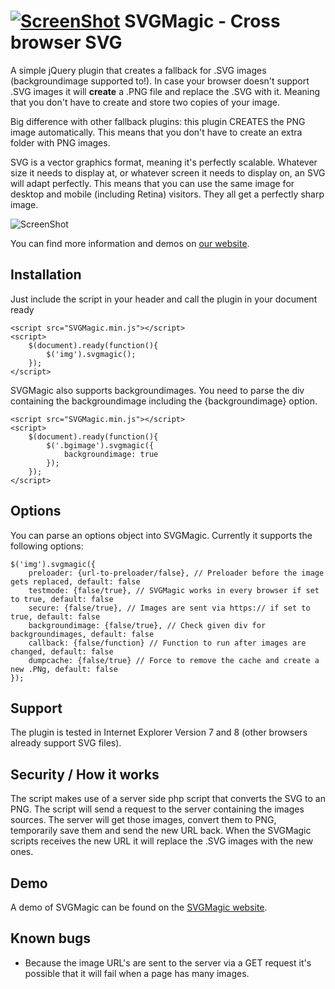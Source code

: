 [![ScreenShot](http://svgmagic.bitlabs.nl/svgmagic_tweakers.png)](http://svgmagic.bitlabs.nl)
SVGMagic - Cross browser SVG
========
A simple jQuery plugin that creates a fallback for .SVG images (backgroundimage supported to!). In case your browser doesn't support .SVG images it will <b>create</b> a .PNG file and replace the .SVG with it. Meaning that you don't have to create and store two copies of your image.

Big difference with other fallback plugins: this plugin CREATES the PNG image automatically. This means that you don't have to create an extra folder with PNG images.

SVG is a vector graphics format, meaning it's perfectly scalable. Whatever size it needs to display at, or whatever screen it needs to display on, an SVG will adapt perfectly. This means that you can use the same image for desktop and mobile (including Retina) visitors. They all get a perfectly sharp image.

![ScreenShot](http://www.chriscullmann.com/wp-content/uploads/2013/04/svg-image-comparison.png)

You can find more information and demos on [our website](http://svgmagic.bitlabs.nl/).

Installation
------------
Just include the script in your header and call the plugin in your document ready
```code
<script src="SVGMagic.min.js"></script>
<script>
	$(document).ready(function(){
		$('img').svgmagic();
	});
</script>
```
SVGMagic also supports backgroundimages. You need to parse the div containing the backgroundimage including the {backgroundimage} option.
```code
<script src="SVGMagic.min.js"></script>
<script>
	$(document).ready(function(){
		$('.bgimage').svgmagic({
            backgroundimage: true
        });
	});
</script>
```

Options
-------
You can parse an options object into SVGMagic. Currently it supports the following options:
```code
$('img').svgmagic({
    preloader: {url-to-preloader/false}, // Preloader before the image gets replaced, default: false
    testmode: {false/true}, // SVGMagic works in every browser if set to true, default: false
    secure: {false/true}, // Images are sent via https:// if set to true, default: false
    backgroundimage: {false/true}, // Check given div for backgroundimages, default: false
    callback: {false/function} // Function to run after images are changed, default: false
    dumpcache: {false/true} // Force to remove the cache and create a new .PNg, default: false
});
```

Support
-------
The plugin is tested in Internet Explorer Version 7 and 8 (other browsers already support SVG files).

Security / How it works
--------
The script makes use of a server side php script that converts the SVG to an PNG. The script will send a request to the server containing the images sources. The server will get those images, convert them to PNG, temporarily save them and send the new URL back. When the SVGMagic scripts receives the new URL it will replace the .SVG images with the new ones. 

Demo
----
A demo of SVGMagic can be found on the [SVGMagic website](http://svgmagic.bitlabs.nl/).


Known bugs
----------
- Because the image URL's are sent to the server via a GET request it's possible that it will fail when a page has many images. 